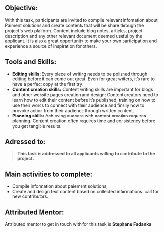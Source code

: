 ## Objective: 
With this task, participants are invited to compile relevant infomation about Paiment solutions and create contents that will be share through the project's web platform. 
Content include blog notes, articles, project description and any other relevant document deemed useful by the applicant. 
It is also a great opportunity to make your own participation and experience a source of inspiration for others. 

## Tools and Skills: 
- **Editing skills:** Every piece of writing needs to be polished through editing before it can come out great. Even for great writers, it’s rare to have a perfect copy at the first try.
- **Content creation skills:** Content writing skills are important for blogs and other website pages creation and design; Content creators need to learn how to edit their content before it’s published, training on how to use their words to connect with their audience and finally how to provoke action from their audience through written content.
- **Planning skills:** Achieving success with content creation requires planning. Content creation often requires time and consistency before you get tangible results.


## Adressed to:
>**This task is addressed to all applicants willing to contribute to the project.**


## Main activities to complete: 
- Compile information about paiement solutions;
- Create and design text content based on collected informations. call for new contributors. 



## Attributed Mentor:
Attributed mentor to get in touch with for this task is **Stephane Fadanka**
